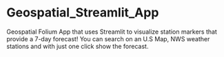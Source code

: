 # Geospatial_Streamlit_App

Geospatial Folium App that uses Streamlit to visualize station markers that provide a 7-day forecast!
You can search on an U.S Map, NWS weather stations and with just one click show the forecast.
